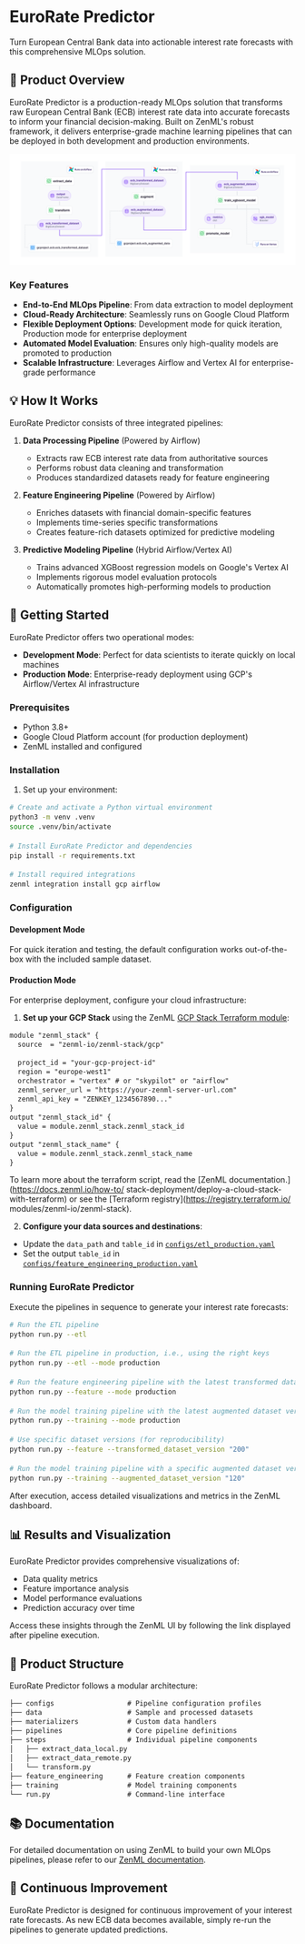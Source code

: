 # EuroRate Predictor

Turn European Central Bank data into actionable interest rate forecasts with this comprehensive MLOps solution.

## 🚀 Product Overview

EuroRate Predictor is a production-ready MLOps solution that transforms raw European Central Bank (ECB) interest rate data into accurate forecasts to inform your financial decision-making. Built on ZenML's robust framework, it delivers enterprise-grade machine learning pipelines that can be deployed in both development and production environments.

![EuroRate Predictor Pipeline Architecture](.assets/zenml_airflow_vertex_gcp_mlops.png)

### Key Features

- **End-to-End MLOps Pipeline**: From data extraction to model deployment
- **Cloud-Ready Architecture**: Seamlessly runs on Google Cloud Platform
- **Flexible Deployment Options**: Development mode for quick iteration, Production mode for enterprise deployment
- **Automated Model Evaluation**: Ensures only high-quality models are promoted to production
- **Scalable Infrastructure**: Leverages Airflow and Vertex AI for enterprise-grade performance

## 💡 How It Works

EuroRate Predictor consists of three integrated pipelines:

1. **Data Processing Pipeline** (Powered by Airflow)
   - Extracts raw ECB interest rate data from authoritative sources
   - Performs robust data cleaning and transformation
   - Produces standardized datasets ready for feature engineering

2. **Feature Engineering Pipeline** (Powered by Airflow)
   - Enriches datasets with financial domain-specific features
   - Implements time-series specific transformations
   - Creates feature-rich datasets optimized for predictive modeling

3. **Predictive Modeling Pipeline** (Hybrid Airflow/Vertex AI)
   - Trains advanced XGBoost regression models on Google's Vertex AI
   - Implements rigorous model evaluation protocols
   - Automatically promotes high-performing models to production

## 🔧 Getting Started

EuroRate Predictor offers two operational modes:

- **Development Mode**: Perfect for data scientists to iterate quickly on local machines
- **Production Mode**: Enterprise-ready deployment using GCP's Airflow/Vertex AI infrastructure

### Prerequisites

- Python 3.8+
- Google Cloud Platform account (for production deployment)
- ZenML installed and configured

### Installation

1. Set up your environment:

```bash
# Create and activate a Python virtual environment
python3 -m venv .venv
source .venv/bin/activate

# Install EuroRate Predictor and dependencies
pip install -r requirements.txt

# Install required integrations
zenml integration install gcp airflow
```

### Configuration

#### Development Mode
For quick iteration and testing, the default configuration works out-of-the-box with the included sample dataset.

#### Production Mode
For enterprise deployment, configure your cloud infrastructure:

1. **Set up your GCP Stack** using the ZenML [GCP Stack Terraform module](https://registry.terraform.io/modules/zenml-io/zenml-stack/gcp/latest):

```hcl
module "zenml_stack" {
  source  = "zenml-io/zenml-stack/gcp"

  project_id = "your-gcp-project-id"
  region = "europe-west1"
  orchestrator = "vertex" # or "skypilot" or "airflow"
  zenml_server_url = "https://your-zenml-server-url.com"
  zenml_api_key = "ZENKEY_1234567890..."
}
output "zenml_stack_id" {
  value = module.zenml_stack.zenml_stack_id
}
output "zenml_stack_name" {
  value = module.zenml_stack.zenml_stack_name
}
```
To learn more about the terraform script, read the 
[ZenML documentation.](https://docs.zenml.io/how-to/
stack-deployment/deploy-a-cloud-stack-with-terraform) or 
see
the [Terraform registry](https://registry.terraform.io/
modules/zenml-io/zenml-stack).

2. **Configure your data sources and destinations**:

- Update the `data_path` and `table_id` in [`configs/etl_production.yaml`](configs/etl_production.yaml)
- Set the output `table_id` in [`configs/feature_engineering_production.yaml`](configs/feature_engineering_production.yaml)

### Running EuroRate Predictor

Execute the pipelines in sequence to generate your interest rate forecasts:

```bash
# Run the ETL pipeline
python run.py --etl

# Run the ETL pipeline in production, i.e., using the right keys
python run.py --etl --mode production

# Run the feature engineering pipeline with the latest transformed dataset version
python run.py --feature --mode production

# Run the model training pipeline with the latest augmented dataset version
python run.py --training --mode production

# Use specific dataset versions (for reproducibility)
python run.py --feature --transformed_dataset_version "200"

# Run the model training pipeline with a specific augmented dataset version
python run.py --training --augmented_dataset_version "120"
```

After execution, access detailed visualizations and metrics in the ZenML dashboard.

## 📊 Results and Visualization

EuroRate Predictor provides comprehensive visualizations of:
- Data quality metrics
- Feature importance analysis
- Model performance evaluations
- Prediction accuracy over time

Access these insights through the ZenML UI by following the link displayed after pipeline execution.

## 📁 Product Structure

EuroRate Predictor follows a modular architecture:

```
├── configs                  # Pipeline configuration profiles
├── data                     # Sample and processed datasets
├── materializers            # Custom data handlers
├── pipelines                # Core pipeline definitions
├── steps                    # Individual pipeline components
│   ├── extract_data_local.py
│   ├── extract_data_remote.py
│   └── transform.py
├── feature_engineering      # Feature creation components
├── training                 # Model training components
└── run.py                   # Command-line interface
```

## 📚 Documentation

For detailed documentation on using ZenML to build your own MLOps pipelines, please refer to our [ZenML documentation](https://docs.zenml.io/).

## 🔄 Continuous Improvement

EuroRate Predictor is designed for continuous improvement of your interest rate forecasts. As new ECB data becomes available, simply re-run the pipelines to generate updated predictions.